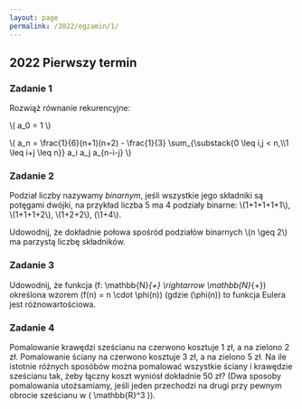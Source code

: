 ```yaml
---
layout: page
permalink: /2022/egzamin/1/
---
```


## 2022 Pierwszy termin

### Zadanie 1

<div>

<p>
Rozwiąż równanie rekurencyjne:
</p>
<p>
\( a_0 = 1 \)
</p>
<p>
\( a_n = \frac{1}{6}(n+1)(n+2) - \frac{1}{3} 
		\sum_{\substack{0 \leq i,j < n,\\1 \leq i+j \leq n}} a_i a_j a_{n-i-j} \)
</p>

</div>

### Zadanie 2

<div>

<p>
Podział liczby nazywamy <em>binarnym</em>, jeśli wszystkie jego składniki są potęgami dwójki, na przykład
liczba 5 ma 4 podziały binarne: \(1+1+1+1+1\), \(1+1+1+2\), \(1+2+2\), (\1+4\).
</p>
<p>
Udowodnij, że dokładnie połowa spośród podziałów binarnych \(n \geq 2\) ma parzystą liczbę składników.
</p>

</div>

### Zadanie 3

<div>

Udowodnij, że funkcja \(f: \mathbb{N}_{+} \rightarrow \mathbb{N}_{+}\) określona wzorem \(f(n) = n \cdot \phi(n)\)
(gdzie \(\phi(n)\) to funkcja Eulera jest różnowartościowa.

</div>

### Zadanie 4

<div>

Pomalowanie krawędzi sześcianu na czerwono kosztuje 1 zł, a na zielono 2 zł. Pomalowanie ściany na czerwono kosztuje
3 zł, a na zielono 5 zł. Na ile istotnie różnych sposóbów można pomalować wszystkie ściany i krawędzie sześcianu tak,
żeby łączny koszt wyniósł dokładnie 50 zł? (Dwa sposoby pomalowania utożsamiamy, jeśli jeden przechodzi na drugi przy
pewnym obrocie sześcianu w \( \mathbb{R}^3 \)).

</div>
